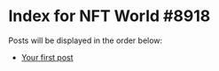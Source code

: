 # Index for NFT World #8918
Posts will be displayed in the order below:

- [Your first post](./001-first.md)

